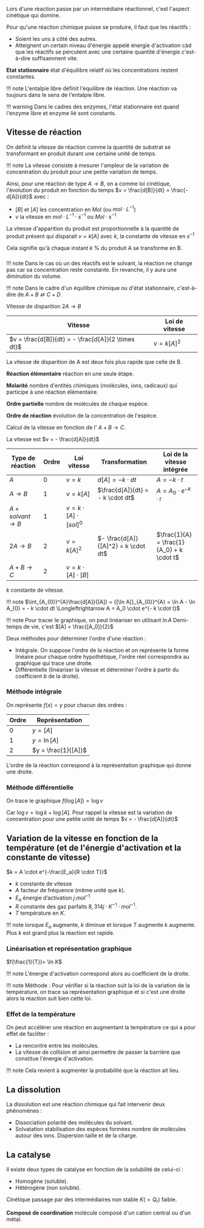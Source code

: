 Lors d'une réaction passe par un intermédiaire réactionnel,
c'est l'aspect cinétique qui domine.

Pour qu'une réaction chimique puisse se produire, il faut que les réactifs :

* Soient les uns à côté des autres.
* Atteignent un certain niveau d'énergie appelé énergie d'activation càd que les réactifs se percutent avec une certaine quantité d'énergie c'est-à-dire suffisamment vite.

__Etat stationnaire__ état d'équilibre relatif où les concentrations restent constantes.	

!!! note
	L'entalpie libre définit l'équilibre de réaction. Une réaction va toujours dans le sens de l'entalpie libre.

!!! warning
	Dans le cadres des enzymes, l'état stationnaire est quand l'enzyme libre et enzyme lié sont constants.

## Vitesse de réaction

On définit la vitesse de réaction comme la quantité de substrat se transformant en produit durant une certaine unité de temps.

!!! note 
	La vitesse consiste à mesurer l'ampleur de la variation de concentration du produit pour une petite variation de temps.

Ainsi, pour une réaction de type $A \rightarrow B$, on a comme loi cinétique, l'évolution du produit en fonction du temps $v = \frac{d[B]}{dt} = \frac{- d[A]}{dt}$ avec :

* $[B]$ et $[A]$ les concentration en Mol (ou $mol \cdot L^{-1}$)
* $v$ la vitesse en $mol \cdot L^{-1} \cdot s^{-1}$ ou $Mol \cdot s^{-1}$

La vitesse d'apparition du produit est proportionnelle à la quantité de produit présent qui disparait $v = k[A]$ avec $k$, la constante de vitesse en $s^{-1}$

Cela signifie qu'à chaque instant $k$ % du produit A se transforme en B.

### 


!!! note
	Dans le cas où un des réactifs est le solvant, la réaction ne change pas car sa concentration reste constante. En revanche, il y aura une diminution du volume.

!!! note 
	Dans le cadre d'un équilibre chimique ou d'état stationnaire, c'est-à-dire de $A + B \rightleftarrows C + D$.


Vitesse de disparition $2A \rightarrow B$

| Vitesse                                                                        | Loi de vitesse                  |
|------------------------------------|------------------------------------|
| $v = \frac{d[B]}{dt} = - \frac{d[A]}{2 \times dt}$ | $v = k{[A]}^{2}$ |

La vitesse de disparition de A est deux fois plus rapide que celle de B.

__Réaction élémentaire__ réaction en une seule étape.

__Molarité__ nombre d'entités chimiques (molécules, ions, radicaux) qui participe à une réaction élémentaire.

__Ordre partielle__ nombre de molécules de chaque espèce.

__Ordre de réaction__ évolution de la concentration de l'espèce.

Calcul de la vitesse en fonction de l' $A + B \rightarrow C$.

La vitesse est $v = - \frac{d[A]}{dt}$

Type de réaction    | Ordre | Loi vitesse   | Transformation | Loi de la vitesse intégrée
--------------------|-------|---------------|----------------|----------------------------
$A$                 | 0 | $v = k$  | $d[A] = -k \cdot dt$                  | $A = - k \cdot t$
$A \rightarrow B$   | 1 | $v = k[A]$        | $\frac{d[A]}{dt} = - k \cdot dt$      | $A = A_0 \cdot e^{-k \cdot t}$
$A + solvant \rightarrow B$	| 1 |$v = k \cdot [A] \cdot [sol]^0$   
$2A \rightarrow B$  | 2 | $v = k[A]^2$      | $- \frac{d[A]}{[A]^2} = k \cdot dt$   | $\frac{1}{A} = \frac{1}{A_0} + k \cdot t$
$A + B \rightarrow C$		| 2 | $v = k \cdot [A] \cdot [B]$	

$k$ constante de vitesse.

!!! note
    $\int_{A_{0}}^{A}\frac{d[A]}{[A]} = {[\ln A]}_{A_{0}}^{A} = \ln A - \ln A_{0} = - k \cdot dt \Longleftrightarrow A = A_0 \cdot e^{- k \cdot t}$

!!! note
    Pour tracer le graphique, on peut linéariser en utilisant $\ln A$ Demi-temps de vie, c'est $[A] = \frac{[A_0]}{2}$

Deux méthodes pour déterminer l'ordre d'une réaction :

* Intégrale. On suppose l'ordre de la réaction et on représente la forme linéaire pour chaque ordre hypothétique, l'ordre réel correspondra au graphique qui trace une droite.
* Différentielle (linéariser la vitesse et déterminer l'ordre à partir du coefficient $b$ de la droite).

### Méthode intégrale

On représente $f(x) = y$ pour chacun des ordres :

Ordre   | Représentation
--------|-----------
0       | $y = [A]$
1       | $y = \ln{[A]}$   
2       | $y = \frac{1}{[A]}$

L'ordre de la réaction correspond à la représentation graphique qui donne une droite.

### Méthode différentielle

On trace le graphique $f(\log[A]) = \log v$

Car $\log v = \log k + \log{[A]}$. Pour rappel la vitesse est la variation de concentration pour une petite unité de temps $v = - \frac{d[A]}{dt}$

## Variation de la vitesse en fonction de la température (et de l'énergie d'activation et la constante de vitesse)

$k = A \cdot e^{-\frac{E_a}{R \cdot T}}$

* $k$ constante de vitesse
* $A$ facteur de fréquence (même unité que $k$).
* $E_a$ énergie d’activation $j.mol^{-1}$
* $R$ constante des gaz parfaits $8,314  j\cdot K^{-1} \cdot mol^{-1}$.
* $T$ température en $K$.

!!! note
    lorsque $E_a$ augmente, $k$ diminue et lorsque $T$ augmente $k$ augmente. Plus $k$ est grand plus la réaction est rapide.

### Linéarisation et représentation graphique 

$f(\frac{1}{T})= \ln K$

!!! note
    L'énergie d'activation correspond alors au coefficient de la droite.

!!! note 
    Méthode : Pour vérifier si la réaction suit la loi de la variation de la température, on trace sa représentation graphique et si c'est une droite alors la réaction suit bien cette loi.

### Effet de la température

On peut accélérer une réaction en augmentant la température ce qui a
pour effet de faciliter :

* La rencontre entre les molécules.
* La vitesse de collision et ainsi permettre de passer la barrière que constitue l'énergie d'activation.

!!! note
    Cela revient à augmenter la probabilité que la réaction ait lieu.

## La dissolution

La dissolution est une réaction chimique qui fait intervenir deux phénomènes :

* Dissociation polarité des molécules du solvant.
* Solvatation stabilisation des espèces formées nombre de molécules autour des ions. Dispersion taille et de la charge.

## La catalyse

Il existe deux types de catalyse en fonction de la solubilité de celui-ci :

* Homogène (soluble).
* Hétérogène (non soluble).

Cinétique passage par des intermédiaires non stable $K( = Q_r)$ faible.

__Composé de coordination__ molécule composé d'un cation central ou d'un métal.


